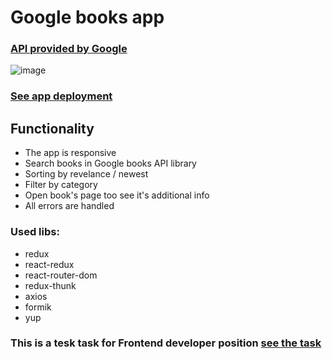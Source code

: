 # Google books app
### [API provided by Google](https://developers.google.com/books/docs/v1/using)

![image](https://github.com/Nickborovkov/google_books_app/blob/master/src/assets/images/appScreenshot.png)

### [See app deployment](https://nickborovkov.github.io/google_books_app/)

## Functionality
- The app is responsive
- Search books in Google books API library
- Sorting by revelance / newest
- Filter by category
- Open book's page too see it's additional info
- All errors are handled

### Used libs:
- redux
- react-redux
- react-router-dom
- redux-thunk
- axios
- formik
- yup

### This is a tesk task for Frontend developer position [see the task](https://github.com/Nickborovkov/google_books_app/blob/master/task.md)
